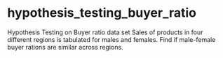 # hypothesis_testing_buyer_ratio
Hypothesis Testing on Buyer ratio data set
      Sales of products in four different regions is tabulated for males and females. Find if male-female buyer rations are similar across regions.
